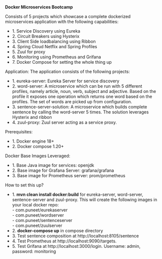 <B> Docker Microservices Bootcamp </B>

Consists of 5 projects which showcase a complete dockerized microservices application with the following capabilities: 
<ul>
<li>1. Service Discovery using Eureka </li>
<li>2. Circuit Breakers using Hysterix</li>
<li>3. Client Side loadbalancing using Ribbon</li> 
<li>4. Spring Cloud Netflix and Spring Profiles </li>
<li>5. Zuul for proxy </li>
<li>6. Monitoring using Prometheus and Grifana </li>
<li>7. Docker Compose for setting the whole thing up </li>
</ul>
Application: The application consists of the following projects: 
<ul>
<li>1. eureka-server: Eureka Server for service discovery</li>
<li>2. word-server: A microservice which can be run with 5 different profiles, namely article, noun, verb, subject and adjective. Based on the profile it exposes one operation which returns one word based on the profiles. The set of words are picked up from configuration. </li>
<li>3. sentence-server-solution: A microservice which builds  complete sentence by calling the word-server 5 times. The solution leverages Hysterix and ribbon </li>
<li>4. zuul-proxy: Zuul server acting as a service proxy. </li>
</ul>

Prerequisites: 
<ul>
  <li>1. Docker engine 18+</li>
  <li>2. Docker compose 1.20+</li>
</ul>
Docker Base Images Leveraged: 
<ul>
  <li>1. Base Java image for services: openjdk</li>
  <li>2. Base image for Grafana Server: grafana/grafana</li>
  <li>3. Base image for Prometheus server: prom/prometheus</li>
</ul>
How to set this up?
<ul>
  <li>1. <b>mvn clean install docker:build</b> for eureka-server, word-server, sentence-server and zuul-proxy. This will create the following images in your local docker repo: <br>
    - com.puneet/eurekaserver <br>
    - com.puneet/wordserver <br>
    - com.puneet/sentenceserver <br>
    - com.puneet/zuulserver <br>
  </li>
  <li>2. <b>docker-compose up</b> in compose directory</li>
  <li>3. Test sentence composition at http://localhost:8105/sentence </li>
  <li>4. Test Prometheus at http://localhost:9090/targets. </li>
  <li>5. Test Grifana at http://localhost:3000/login. Username: admin, password: monitoring</li>
</ul>

